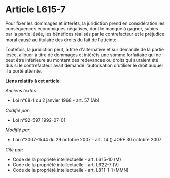 # Article L615-7

Pour fixer les dommages et intérêts, la juridiction prend en considération les conséquences économiques négatives, dont le
manque à gagner, subies par la partie lésée, les bénéfices réalisés par le contrefacteur et le préjudice moral causé au
titulaire des droits du fait de l'atteinte.

Toutefois, la juridiction peut, à titre d'alternative et sur demande de la partie lésée, allouer à titre de dommages et
intérêts une somme forfaitaire qui ne peut être inférieure au montant des redevances ou droits qui auraient été dus si le
contrefacteur avait demandé l'autorisation d'utiliser le droit auquel il a porté atteinte.

**Liens relatifs à cet article**

_Anciens textes_:

  - Loi n°68-1 du 2 janvier 1968 - art. 57 (Ab)

_Codifié par_:

  - Loi n°92-597 1992-07-01

_Modifié par_:

  - Loi n°2007-1544 du 29 octobre 2007 - art. 14 () JORF 30 octobre 2007

_Cité par_:

  - Code de la propriété intellectuelle - art. L615-10 (M)
  - Code de la propriété intellectuelle - art. L622-7 (V)
  - Code de la propriété intellectuelle - art. L811-1-1 (MMN)
